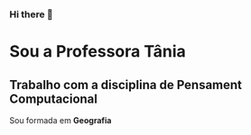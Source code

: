 ### Hi there 👋

#  Sou a Professora Tânia

## Trabalho com  a disciplina  de Pensament  Computacional

Sou formada em **Geografia**





<!--
**Tanikamara/Tanikamara** is a ✨ _special_ ✨ repository because its `README.md` (this file) appears on your GitHub profile.

Here are some ideas to get you started:

- 🔭 I’m currently working on ...
- 🌱 I’m currently learning ...
- 👯 I’m looking to collaborate on ...
- 🤔 I’m looking for help with ...
- 💬 Ask me about ...
- 📫 How to reach me: ...
- 😄 Pronouns: ...
- ⚡ Fun fact: ...
-->

